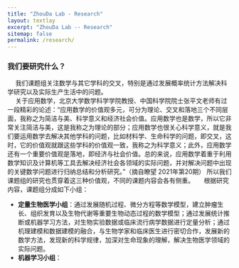 ```yaml
---
title: "ZhouDa Lab - Research"
layout: textlay
excerpt: "ZhouDa Lab -- Research"
sitemap: false
permalink: /research/
---
```


### 我们要研究什么？  
&emsp; 我们课题组关注数学与其它学科的交叉，特别是通过发展概率统计方法解决科学研究以及实际生产生活中的问题。  
&emsp; 关于应用数学，北京大学数学科学学院教授、中国科学院院士张平文老师有过一段精彩的论述：“应用数学的价值观多元，可分为理论、交叉和落地三个不同层面，我称之为简洁与美、科学意义和经济社会价值。应用数学也是数学，所以它非常关注简洁与美，这是我称之为理论的部分；应用数学也很关心科学意义，就是我们要运用数学去解决其他学科的问题，比如材料学、生命科学的问题，即交叉，这时，它的价值观就跟这些学科的价值观一致，我称之为科学意义；此外，应用数学还有一个重要价值观是落地，即经济与社会价值。总的来说，应用数学着重于利用数学知识及计算机等工具去解决经济社会各领域的实际问题，并对解决问题中出现的关键数学问题进行归纳总结和分析研究。”（摘自瞭望 2021年第20期）  所以我们课题组的研究也贯穿着这三种价值观，不同的课题内容会各有侧重。
&emsp; 根据研究内容，课题组分成如下小组：
- **定量生物医学小组**：通过发展随机过程、微分方程等数学模型，建立肿瘤生长、组织发育以及生物代谢等重要生物动态过程的数学模型；通过发展统计推断或机器学习方法，对生物实验数据或临床流行病学数据进行定量分析；通过机理建模和数据建模的融合，与生物学家和临床医生进行密切合作，发展新的数学方法，发现新的科学规律，加深对生命现象的理解，解决生物医学领域的实际问题。
- **机器学习小组**：
